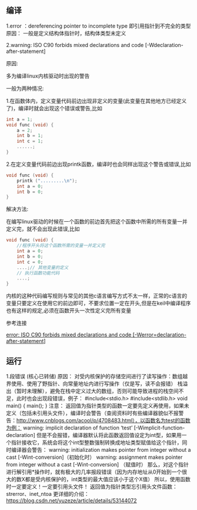 

## 编译

1.error ：dereferencing pointer to incomplete type 即引用指针到不完全的类型
原因：
一般是定义结构体指针时，结构体类型未定义



2.warning: ISO C90 forbids mixed declarations and code [-Wdeclaration-after-statement]

原因:

多为编译linux内核驱动时出现的警告

一般为两种情况:

1.在函数体内，定义变量代码前边出现非定义的变量(此变量在其他地方已经定义了)，编译时就会出现这个错误或警告,比如

```c
int a = 1;
void func (void) {
    a = 2;
    int b = 1;
    int c = 1;
    ......;
}
```

2.在定义变量代码前边出现printk函数，编译时也会同样出现这个警告或错误,比如

```c
void func (void) {
	printk (".........\n");
	int a = 0;
	int b = 0;
}
```

解决方法:

在编写linux驱动的时候在一个函数的前边首先把这个函数中所需的所有变量一并定义完，就不会出现此错误,比如

```c
void func (void) {                                                                    
    //程序开头将这个函数所需的变量一并定义完
    int a = 0;
    int b = 0;
    int c = 0;
    ....;// 其他变量的定义
    // 执行函数功能代码
    ....;
}
```

内核的这种代码编写规则与常见的其他c语言编写方式不太一样，正常的c语言的变量只要定义在使用它的前边即可，不要求位置一定在开头,但是在keil中编译程序也有这样的规定,必须在函数开头一次性定义完所有变量

参考连接

[error: ISO C90 forbids mixed declarations and code [-Werror=declaration-after-statement]](https://blog.csdn.net/hpu11/article/details/52600268)













## 运行

1.段错误 (核心已转储)
原因：
对受内核保护的存储空间进行了读写操作：数组越界使用、使用了野指针、向常量地址内进行写操作（仅是写，读不会报错）
栈溢出（暂时未理解），避免在栈中定义过大的数组，否则可能导致进程的栈空间不足，此时也会出现段错误，例子：
#include<stdio.h>
#include<stdlib.h>
void main()
{
        main();
}
注意：
返回值为指针类型的函数一定要先定义再使用，如果未定义（包括未引用头文件），编译时会警告（查阅资料时有些编译器貌似不报警告：http://www.cnblogs.com/acool/p/4708483.html），以函数名为test的函数为例：
warning: implicit declaration of function ‘test’ [-Wimplicit-function-declaration]
但是不会报错，编译器默认将此函数返回值设定为int型，如果用一个指针接收它，系统会将这个int型整数强制转换成地址类型赋值给这个指针，同时编译器会警告：
warning: initialization makes pointer from integer without a cast [-Wint-conversion]（初始化时）
warning: assignment makes pointer from integer without a cast [-Wint-conversion] （赋值时）
那么，对这个指针进行解引用*操作时，就有极大的几率报段错误（因为内存地址从0开始到一个很大的数X都是受内核保护的，int类型的最大值应该小于这个X值）
所以，使用函数时一定要定义！一定要引用头文件！
返回值为指针类型忘引用头文件函数：strerror、inet_ntoa
更详细的介绍：https://blog.csdn.net/yuzeze/article/details/53144072